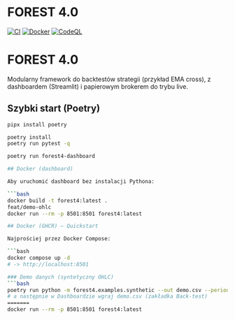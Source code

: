 # FOREST 4.0

[![CI](https://github.com/dariuszdubis-collab/forest-4.0/actions/workflows/ci.yml/badge.svg?branch=main)](https://github.com/dariuszdubis-collab/forest-4.0/actions/workflows/ci.yml)
[![Docker](https://github.com/dariuszdubis-collab/forest-4.0/actions/workflows/docker-build.yml/badge.svg?branch=main)](https://github.com/dariuszdubis-collab/forest-4.0/actions/workflows/docker-build.yml)
[![CodeQL](https://github.com/dariuszdubis-collab/forest-4.0/actions/workflows/codeql.yml/badge.svg?branch=main)](https://github.com/dariuszdubis-collab/forest-4.0/actions/workflows/codeql.yml)

# FOREST 4.0

Modularny framework do backtestów strategii (przykład EMA cross), z dashboardem (Streamlit) i
papierowym brokerem do trybu live.

## Szybki start (Poetry)

```bash
pipx install poetry

poetry install
poetry run pytest -q

poetry run forest4-dashboard

## Docker (dashboard)

Aby uruchomić dashboard bez instalacji Pythona:

```bash
docker build -t forest4:latest .
feat/demo-ohlc
docker run --rm -p 8501:8501 forest4:latest

## Docker (GHCR) – Quickstart

Najprościej przez Docker Compose:

```bash
docker compose up -d
# -> http://localhost:8501

### Demo danych (syntetyczny OHLC)
```bash
poetry run python -m forest4.examples.synthetic --out demo.csv --periods 365 --freq D
# a następnie w Dashboardzie wgraj demo.csv (zakładka Back-test)
=======
docker run --rm -p 8501:8501 forest4:latest

